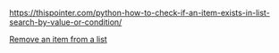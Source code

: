 https://thispointer.com/python-how-to-check-if-an-item-exists-in-list-search-by-value-or-condition/


[Remove an item from a list](https://note.nkmk.me/en/python-list-clear-pop-remove-del/)
